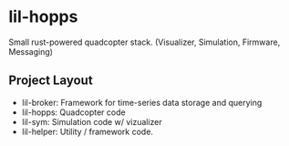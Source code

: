 # lil-hopps
Small rust-powered quadcopter stack. (Visualizer, Simulation, Firmware, Messaging)

## Project Layout
- lil-broker: Framework for time-series data storage and querying
- lil-hopps: Quadcopter code
- lil-sym: Simulation code w/ vizualizer
- lil-helper: Utility / framework code.